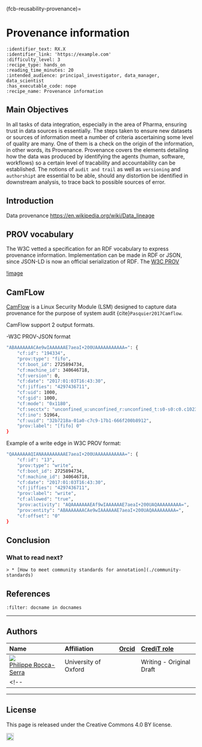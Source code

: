 (fcb-reusability-provenance)=
# Provenance information

````{panels_fairplus}
:identifier_text: RX.X
:identifier_link: 'https://example.com'
:difficulty_level: 3
:recipe_type: hands_on
:reading_time_minutes: 20
:intended_audience: principal_investigator, data_manager, data_scientist  
:has_executable_code: nope
:recipe_name: Provenance information
```` 

<!-- 
````{panels}
:container: container-lg pb-3
:column: col-lg-3 col-md-4 col-sm-6 col-xs-12 p-1
:card: rounded

<i class="fa fa-qrcode fa-2x" style="color:#7e0038;"></i>
^^^
<h4><b>Recipe metadata</b></h4>
 identifier: <a href="">RX.X</a> 
 version: <a href="">v1.0</a>

---
<i class="fa fa-fire fa-2x" style="color:#7e0038;"></i>
^^^
<h4><b>Difficulty level</b></h4>
<i class="fa fa-fire fa-lg" style="color:#7e0038;"></i>
<i class="fa fa-fire fa-lg" style="color:#7e0038;"></i>
<i class="fa fa-fire fa-lg" style="color:#7e0038;"></i>
<i class="fa fa-fire fa-lg" style="color:lightgrey"></i>
<i class="fa fa-fire fa-lg" style="color:lightgrey"></i>

---
<i class="fas fa-clock fa-2x" style="color:#7e0038;"></i>
^^^
<h4><b>Reading Time</b></h4>
<i class="fa fa-clock fa-lg" style="color:#7e0038;"></i> 30 minutes
<h4><b>Recipe Type</b></h4>
<i class="fa fa-laptop fa-lg" style="color:#7e0038;"></i> Hands-on
<h4><b>Executable Code</b></h4>
<i class="fa fa-play-circle fa-lg" style="color:#7e0038;"></i> Yes

---
<i class="fa fa-users fa-2x" style="color:#7e0038;"></i>
^^^
<h4><b>Intended Audience</b></h4>
<p> <i class="fa fa-user-md fa-lg" style="color:#7e0038;"></i> Principal Investigator </p>
<p> <i class="fa fa-database fa-lg" style="color:#7e0038;"></i> Data Manager </p>
<p> <i class="fa fa-wrench fa-lg" style="color:#7e0038;"></i> Data Scientist </p>
````
 -->

## Main Objectives

In all tasks of data integration, especially in the area of Pharma, ensuring trust in data sources is essentially. The steps taken to ensure new datasets or sources of information meet a number of criteria ascertaining some level of quality are many. One of them is a check on the origin of the information, in other words, its Provenance. Provenance covers the elements detailing how the data was produced by identifying the agents (human, software, workflows) so a certain level of tracability and accountability can be established. The notions of `audit and trail` as well as `versioning` and `authorshipt` are essential to be able, should any distortion be identified in downstream analysis, to trace back to possible sources of error.

## Introduction

Data provenance https://en.wikipedia.org/wiki/Data_lineage

## PROV vocabulary

The W3C vetted a specification for an RDF vocabulary to express provenance information. Implementation can be made in RDF or JSON, since JSON-LD is now an official serialization of RDF.
The [W3C PROV ](https://www.w3.org/TR/prov-overview/)

[!image](https://www.w3.org/TR/prov-overview/)

## CamFLow

[CamFlow](https://camflow.org/#output_format) is a Linux Security Module (LSM) designed to capture data provenance for the purpose of system audit {cite}`Pasquier2017Camflow`.

CamFlow support 2 output formats.

-W3C PROV-JSON format

```bash
"ABAAAAAAACAe9wIAAAAAAE7aeaI+200UAAAAAAAAAAA=": {
    "cf:id": "194334",
    "prov:type": "fifo",
    "cf:boot_id": 2725894734,
    "cf:machine_id": 340646718,
    "cf:version": 0,
    "cf:date": "2017:01:03T16:43:30",
    "cf:jiffies": "4297436711",
    "cf:uid": 1000,
    "cf:gid": 1000,
    "cf:mode": "0x1180",
    "cf:secctx": "unconfined_u:unconfined_r:unconfined_t:s0-s0:c0.c1023",
    "cf:ino": 51964,
    "cf:uuid": "32b7218a-01a0-c7c9-17b1-666f200b8912",
    "prov:label": "[fifo] 0"
}

```



Example of a write edge in W3C PROV format:
```bash
"QAAAAAAAQIANAAAAAAAAAE7aeaI+200UAAAAAAAAAAA=": {
    "cf:id": "13",
    "prov:type": "write",
    "cf:boot_id": 2725894734,
    "cf:machine_id": 340646718,
    "cf:date": "2017:01:03T16:43:30",
    "cf:jiffies": "4297436711",
    "prov:label": "write",
    "cf:allowed": "true",
    "prov:activity": "AQAAAAAAAEAf9wIAAAAAAE7aeaI+200UAQAAAAAAAAA=",
    "prov:entity": "ABAAAAAAACAe9wIAAAAAAE7aeaI+200UAQAAAAAAAAA=",
    "cf:offset": "0"
}
```
<!-- 
## Workflow information: -->





## Conclusion

### What to read next?
	> * [How to meet community standards for annotation](./community-standards)


## References

```{bibliography}
:filter: docname in docnames
```

___

## Authors

| Name | Affiliation  | [Orcid](https://orcid.org) | [CrediT role](https://casrai.org/credit/)  |
| :------------- | :------------- | :------------- |:------------- |
| <div class="firstCol"><a target="_blank" href='https://github.com/proccaserra'><img class='avatar-style' src='https://avatars.githubusercontent.com/proccaserra'></img><div class="d-block">Philippe Rocca-Serra</div></a></div>| University of Oxford |<a target="_blank" href='https://orcid.org/0000-0001-9853-5668'><i class='fab fa-orcid fa-2x text--orange'></i></a> | Writing - Original Draft|
<!-- |  | | | Writing - Original Draft |  -->


___

## License

This page is released under the Creative Commons 4.0 BY license.

<a href="https://creativecommons.org/licenses/by/4.0/"><img src="https://mirrors.creativecommons.org/presskit/buttons/80x15/png/by.png" height="20"/></a>
